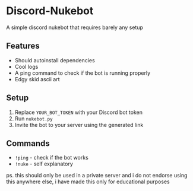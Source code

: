 # Discord-Nukebot
A simple discord nukebot that requires barely any setup

## Features

- Should autoinstall dependencies
- Cool logs
- A ping command to check if the bot is running properly
- Edgy skid ascii art

## Setup

1. Replace `YOUR_BOT_TOKEN` with your Discord bot token
2. Run `nukebot.py`
3. Invite the bot to your server using the generated link

## Commands

- `!ping` - check if the bot works
- `!nuke` - self explanatory

ps. this should only be used in a private server and i do not endorse using this anywhere else, i have made this only for educational purposes
